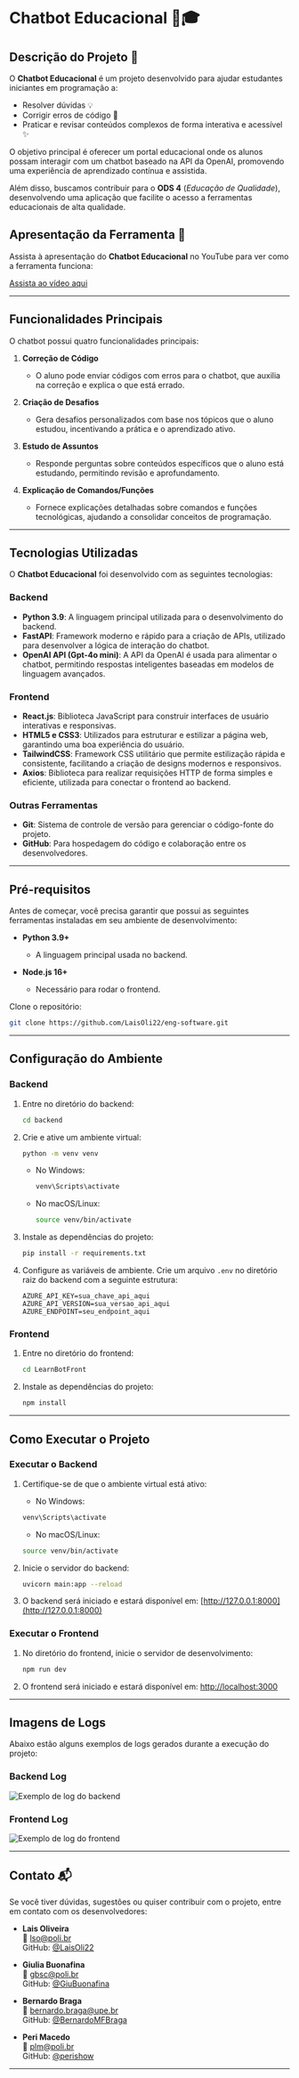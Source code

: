 # **Chatbot Educacional 🤖🎓**

## **Descrição do Projeto 🌱**  
O **Chatbot Educacional** é um projeto desenvolvido para ajudar estudantes iniciantes em programação a:  
- Resolver dúvidas 💡
- Corrigir erros de código 🐞  
- Praticar e revisar conteúdos complexos de forma interativa e acessível ✨ 

O objetivo principal é oferecer um portal educacional onde os alunos possam interagir com um chatbot baseado na API da OpenAI, promovendo uma experiência de aprendizado contínua e assistida.  

Além disso, buscamos contribuir para o **ODS 4** (*Educação de Qualidade*), desenvolvendo uma aplicação que facilite o acesso a ferramentas educacionais de alta qualidade.



## **Apresentação da Ferramenta 🎥**

Assista à apresentação do **Chatbot Educacional** no YouTube para ver como a ferramenta funciona:

[Assista ao vídeo aqui](EM_PRODUÇÃO)

---

## **Funcionalidades Principais**  
O chatbot possui quatro funcionalidades principais: 

1. **Correção de Código**  
   - O aluno pode enviar códigos com erros para o chatbot, que auxilia na correção e explica o que está errado.  

2. **Criação de Desafios**  
   - Gera desafios personalizados com base nos tópicos que o aluno estudou, incentivando a prática e o aprendizado ativo.  

3. **Estudo de Assuntos**  
   - Responde perguntas sobre conteúdos específicos que o aluno está estudando, permitindo revisão e aprofundamento.  

4. **Explicação de Comandos/Funções**  
   - Fornece explicações detalhadas sobre comandos e funções tecnológicas, ajudando a consolidar conceitos de programação.

---

## **Tecnologias Utilizadas**  

O **Chatbot Educacional** foi desenvolvido com as seguintes tecnologias:

### **Backend**  
- **Python 3.9**: A linguagem principal utilizada para o desenvolvimento do backend.  
- **FastAPI**: Framework moderno e rápido para a criação de APIs, utilizado para desenvolver a lógica de interação do chatbot.  
- **OpenAI API (Gpt-4o mini)**: A API da OpenAI é usada para alimentar o chatbot, permitindo respostas inteligentes baseadas em modelos de linguagem avançados.  

### **Frontend**  
- **React.js**: Biblioteca JavaScript para construir interfaces de usuário interativas e responsivas.  
- **HTML5 e CSS3**: Utilizados para estruturar e estilizar a página web, garantindo uma boa experiência do usuário.
- **TailwindCSS**: Framework CSS utilitário que permite estilização rápida e consistente, facilitando a criação de designs modernos e responsivos.
- **Axios**: Biblioteca para realizar requisições HTTP de forma simples e eficiente, utilizada para conectar o frontend ao backend.

### **Outras Ferramentas**  
- **Git**: Sistema de controle de versão para gerenciar o código-fonte do projeto.  
- **GitHub**: Para hospedagem do código e colaboração entre os desenvolvedores.  

---

## **Pré-requisitos**  

Antes de começar, você precisa garantir que possui as seguintes ferramentas instaladas em seu ambiente de desenvolvimento:

- **Python 3.9+**  
  - A linguagem principal usada no backend.

- **Node.js 16+**  
  - Necessário para rodar o frontend.

Clone o repositório:
   ```bash
   git clone https://github.com/LaisOli22/eng-software.git
   ```
---

## **Configuração do Ambiente**  

### **Backend**  

1. Entre no diretório do backend:
   ```bash
   cd backend
   ```
2. Crie e ative um ambiente virtual:
   ```bash
   python -m venv venv
   ```
   
   - No Windows:
     ```bash
     venv\Scripts\activate
     ```
   - No macOS/Linux:
     ```bash
     source venv/bin/activate
     ```
     
3. Instale as dependências do projeto:
   ```bash
   pip install -r requirements.txt
   ```

4. Configure as variáveis de ambiente. Crie um arquivo `.env` no diretório raiz do backend com a seguinte estrutura:
   ```env
   AZURE_API_KEY=sua_chave_api_aqui
   AZURE_API_VERSION=sua_versao_api_aqui
   AZURE_ENDPOINT=seu_endpoint_aqui
   ```

### **Frontend**  
1. Entre no diretório do frontend:
   ```bash
   cd LearnBotFront
   ```

2. Instale as dependências do projeto:
   ```bash
   npm install
   ```
   
---

## **Como Executar o Projeto**

### **Executar o Backend**

1. Certifique-se de que o ambiente virtual está ativo:
   
   - No Windows:
   ```bash
   venv\Scripts\activate
   ```
   - No macOS/Linux:
    ```bash
   source venv/bin/activate
    ```
    
2. Inicie o servidor do backend:
   ```bash
   uvicorn main:app --reload
   ```
   
3. O backend será iniciado e estará disponível em:
[http://127.0.0.1:8000](http://127.0.0.1:8000)

### **Executar o Frontend**

1. No diretório do frontend, inicie o servidor de desenvolvimento:
   ```bash
   npm run dev
   ```

2. O frontend será iniciado e estará disponível em:
[http://localhost:3000](http://localhost:3000)

---

## **Imagens de Logs**

Abaixo estão alguns exemplos de logs gerados durante a execução do projeto:

### **Backend Log**  
![Exemplo de log do backend](backend_logs.png)

### **Frontend Log**  
![Exemplo de log do frontend](frontend_logs.png)

---

## **Contato 📬**

Se você tiver dúvidas, sugestões ou quiser contribuir com o projeto, entre em contato com os desenvolvedores:

- **Lais Oliveira**  
  📧 [lso@poli.br](mailto:lso@poli.br)  
  GitHub: [@LaisOli22](https://github.com/LaisOli22)

- **Giulia Buonafina**  
  📧 [gbsc@poli.br](mailto:gbsc@poli.br)  
  GitHub: [@GiuBuonafina](https://github.com/GiuBuonafina)

- **Bernardo Braga**  
📧 [bernardo.braga@upe.br](mailto:bernardo.braga@upe.br)  
GitHub: [@BernardoMFBraga](https://github.com/BernardoMFBraga)

- **Peri Macedo**  
📧 [plm@poli.br](mailto:plm@poli.br)  
GitHub: [@perishow](https://github.com/perishow)

---

   

